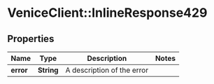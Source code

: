 # VeniceClient::InlineResponse429

## Properties
Name | Type | Description | Notes
------------ | ------------- | ------------- | -------------
**error** | **String** | A description of the error | 

